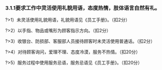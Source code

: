 ### 3.1.1要求工作中灵活使用礼貌用语，态度热情，肢体语言自然有礼。

?>1）未灵活使用礼貌用语，礼貌用语见《员工手册》。（扣2分）

?>2）以手指、物品或嘴形为顾客指示方向。（扣2分）

?>3）收银台、防损部、客服部人员接待顾客时未灵活使用普通话。（扣2分）

?>4）对待顾客询问，爱理不理、态度冷漠，服务不热情。（扣20分）

?>5）服务过程中使用服务忌语，服务忌语见《员工手册》。（扣20分）
